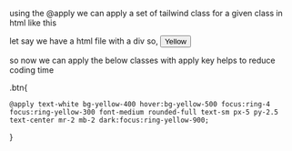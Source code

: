 using the @apply we can apply a set of tailwind class for a given class in html like this 

let say we have a html file with a div so,
<button type="button " class="btn">Yellow</button>

so now we can apply the below classes with apply key helps to reduce coding time

.btn{

    @apply text-white bg-yellow-400 hover:bg-yellow-500 focus:ring-4 focus:ring-yellow-300 font-medium rounded-full text-sm px-5 py-2.5 text-center mr-2 mb-2 dark:focus:ring-yellow-900;

}
